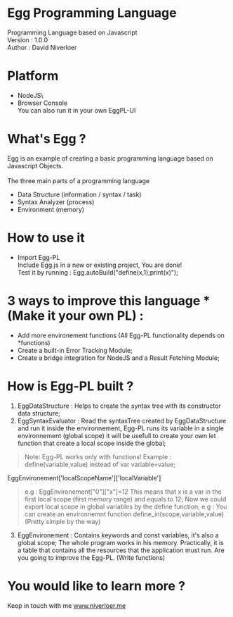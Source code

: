 # Egg Programming Language
Programming Language based on Javascript\
Version : 1.0.0\
Author : David Niverloer

# Platform
- NodeJS\
- Browser Console\
You can also run it in your own EggPL-UI

# What's Egg ?

Egg is an example of creating a basic programming language based on Javascript Objects.\
\
The three main parts of a programming language
- Data Structure (information / syntax / task)
- Syntax Analyzer (process)
- Environment (memory)

# How to use it
 - Import Egg-PL\
    Include Egg.js in a new or existing project, You are done!\
Test it by running : Egg.autoBuild("define(x,1);print(x)");

# 3 ways to improve this language *(Make it your own PL)   : 
- Add more environement functions (All Egg-PL functionality depends on *functions)
- Create a built-in Error Tracking Module;
- Create a bridge integration for NodeJS and a Result Fetching Module;
    
# How is Egg-PL built ?
1. EggDataStructure	: Helps to create the syntax tree with its constructor data structure;
2. EggSyntaxEvaluator	: Read the syntaxTree created by EggDataStructure and run it inside the environnement, Egg-PL runs its variable in a single environnement (global scope) it will be  usefull to create your own let function that create a local scope inside the global;
>Note: Egg-PL works only with functions!
>Example : define(variable,value) instead of var variable=value;
 
EggEnvironement['localScopeName']['localVariable']
>e.g : EggEnvironement["0"]["x"]=12 
>This means that x is a var in the first local scope (first memory range) and equals to 12;
>Now we could export local scope in global variables by the define function;
>e.g : You can create an environnemnt function define_in(scope,variable,value) (Pretty simple by the way)

3. EggEnvironement : Contains keywords and const variables, it's also a global scope;
The whole program works in his memory. Practically, it is a table that contains all the resources that the 
application must run. Are you going to improve the Egg-PL. (Write functions)

# You would like to learn more ?
  Keep in touch with me www.niverloer.me
